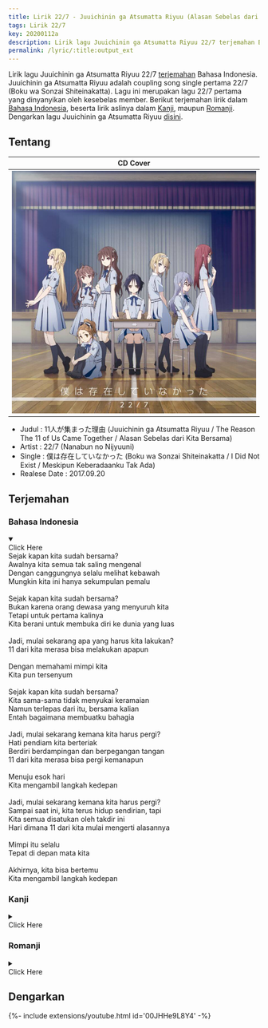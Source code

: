 ```yaml
---
title: Lirik 22/7 - Juuichinin ga Atsumatta Riyuu (Alasan Sebelas dari Kita Bersama)
tags: Lirik 22/7
key: 20200112a
description: Lirik lagu Juuichinin ga Atsumatta Riyuu 22/7 terjemahan Bahasa Indonesia. Juuichinin ga Atsumatta Riyuu coupling song single pertama 22/7.
permalink: /lyric/:title:output_ext
---
```


Lirik lagu Juuichinin ga Atsumatta Riyuu 22/7 [terjemahan](#terjemahan) Bahasa Indonesia. Juuichinin ga Atsumatta Riyuu adalah coupling song single pertama 22/7 (Boku wa Sonzai Shiteinakatta). Lagu ini merupakan lagu 22/7 pertama yang dinyanyikan oleh kesebelas member.<!--more--> Berikut terjemahan lirik dalam [Bahasa Indonesia](#bahasa-indonesia), beserta lirik aslinya dalam [Kanji](#kanji), maupun [Romanji](#romanji). Dengarkan lagu Juuichinin ga Atsumatta Riyuu [disini](#dengarkan).

## Tentang

| CD Cover |
| -------- |
| ![22/7 1st Single Limited Edition Type A](/assets/images/22-7-1st-single-type-a.jpg "22/7 1st Single Limited Edition Type A") |

- Judul : 11人が集まった理由 (Juuichinin ga Atsumatta Riyuu / The Reason The 11 of Us Came Together / Alasan Sebelas dari Kita Bersama)
- Artist : 22/7 (Nanabun no Nijyuuni)
- Single : 僕は存在していなかった (Boku wa Sonzai Shiteinakatta / I Did Not Exist / Meskipun Keberadaanku Tak Ada)
- Realese Date : 2017.09.20

## Terjemahan

### Bahasa Indonesia
<details open><summary><div class="button button--outline-error button--rounded my-2"><i class="fas fa-chevron-circle-down"></i> Click Here</div></summary>
Sejak kapan kita sudah bersama?<br>
Awalnya kita semua tak saling mengenal<br>
Dengan canggungnya selalu melihat kebawah<br>
Mungkin kita ini hanya sekumpulan pemalu<br>
<br>
Sejak kapan kita sudah bersama?<br>
Bukan karena orang dewasa yang menyuruh kita<br>
Tetapi untuk pertama kalinya<br>
Kita berani untuk membuka diri ke dunia yang luas<br>
<br>
Jadi, mulai sekarang apa yang harus kita lakukan?<br>
11 dari kita merasa bisa melakukan apapun<br>
<br>
Dengan memahami mimpi kita<br>
Kita pun tersenyum<br>
<br>
Sejak kapan kita sudah bersama?<br>
Kita sama-sama tidak menyukai keramaian<br>
Namun terlepas dari itu, bersama kalian<br>
Entah bagaimana membuatku bahagia<br>
<br>
Jadi, mulai sekarang kemana kita harus pergi?<br>
Hati pendiam kita berteriak<br>
Berdiri berdampingan dan berpegangan tangan<br>
11 dari kita merasa bisa pergi kemanapun<br>
<br>
Menuju esok hari<br>
Kita mengambil langkah kedepan<br>
<br>
Jadi, mulai sekarang kemana kita harus pergi?<br>
Sampai saat ini, kita terus hidup sendirian, tapi<br>
Kita semua disatukan oleh takdir ini<br>
Hari dimana 11 dari kita mulai mengerti alasannya<br>
<br>
Mimpi itu selalu<br>
Tepat di depan mata kita<br>
<br>
Akhirnya, kita bisa bertemu<br>
Kita mengambil langkah kedepan<br>
</details>

### Kanji
<details><summary><div class="button button--outline-info button--rounded my-2"><i class="fas fa-chevron-circle-down"></i> Click Here</div></summary>
いつのまに　集まったんだ？<br>
会ったことない誰かたち<br>
ぎこちなく俯(うつむ)いている<br>
人見知り同士だね<br>
<br>
いつのまに　集まったんだ？<br>
大人に言われたわけじゃない<br>
初めて自分から開けた<br>
外に広がる世界<br>
<br>
さあこれから　何をしようか？<br>
何でもできる気がする11人<br>
<br>
夢を見ながら<br>
僕らは微笑んだ<br>
<br>
いつのまに　集まったんだ？<br>
誰かといるのは嫌だった<br>
それでもみんなといるのが<br>
なぜか幸せに思う<br>
<br>
さあこれから　どこへ行こう？<br>
無口な心が叫んでいるよ<br>
横に並び手を繋いだら<br>
どこへも行ける気がした11人<br>
<br>
明日(あす)に向かって<br>
僕らは歩き出す<br>
<br>
さあこれから　どこへ行こう？<br>
今日まで一人で生きて来たけど<br>
この運命に引き寄せられた<br>
理由がわかる日が来る11人<br>
<br>
夢はいつでも<br>
僕らの前にある<br>
<br>
やっと出会えた<br>
僕らは歩き出す<br>
<br>
</details>

### Romanji
<details><summary><div class="button button--outline-success button--rounded my-2"><i class="fas fa-chevron-circle-down"></i> Click Here</div></summary>
Itsunomani atsumatta nda?<br>
atta koto nai dareka tachi<br>
gikochinaku utsumu ite iru<br>
hitomishiri doushi da ne<br>
<br>
itsunomani atsumatta nda?<br>
otona ni iwareta wake janai<br>
hajimete jibun kara aketa<br>
soto ni hirogaru sekai<br>
<br>
saa korekara nani o shiyou ka?<br>
nandemo dekiru ki ga suru juuichi nin<br>
<br>
yume o minagara<br>
bokura wa hohoenda<br>
<br>
itsunomani atsumatta nda?<br>
dareka to iru no wa iya datta<br>
soredemo minna to iru no ga<br>
naze ka shiawase ni omou<br>
<br>
saa korekara doko e ikou?<br>
mukuchi na kokoro ga sakende iru yo<br>
yoko ni narabi te o tsunaidara<br>
doko e mo ikeru ki ga shita juuichi nin<br>
<br>
asu ni mukatte<br>
bokura wa arukidasu<br>
<br>
saa korekara doko e ikou?<br>
kyou made hitori de ikite kita kedo<br>
kono unmei ni hikiyoserareta<br>
riyuu ga wakaru hi ga kuru juuichi nin<br>
<br>
yume wa itsudemo<br>
bokura no mae ni aru<br>
<br>
yatto deaeta<br>
bokura wa arukidasu<br>
<br>
</details>

## Dengarkan
<div>{%- include extensions/youtube.html id='00JHHe9L8Y4' -%}</div>

